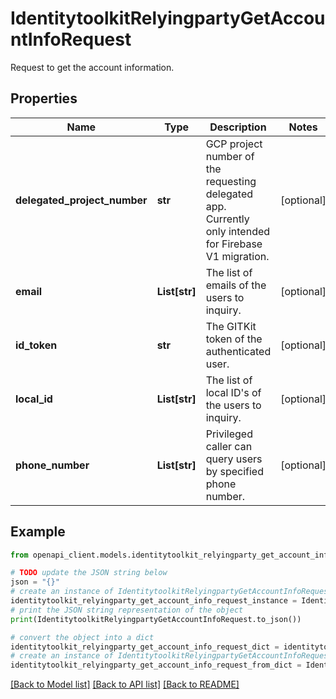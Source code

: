 # IdentitytoolkitRelyingpartyGetAccountInfoRequest

Request to get the account information.

## Properties

Name | Type | Description | Notes
------------ | ------------- | ------------- | -------------
**delegated_project_number** | **str** | GCP project number of the requesting delegated app. Currently only intended for Firebase V1 migration. | [optional] 
**email** | **List[str]** | The list of emails of the users to inquiry. | [optional] 
**id_token** | **str** | The GITKit token of the authenticated user. | [optional] 
**local_id** | **List[str]** | The list of local ID&#39;s of the users to inquiry. | [optional] 
**phone_number** | **List[str]** | Privileged caller can query users by specified phone number. | [optional] 

## Example

```python
from openapi_client.models.identitytoolkit_relyingparty_get_account_info_request import IdentitytoolkitRelyingpartyGetAccountInfoRequest

# TODO update the JSON string below
json = "{}"
# create an instance of IdentitytoolkitRelyingpartyGetAccountInfoRequest from a JSON string
identitytoolkit_relyingparty_get_account_info_request_instance = IdentitytoolkitRelyingpartyGetAccountInfoRequest.from_json(json)
# print the JSON string representation of the object
print(IdentitytoolkitRelyingpartyGetAccountInfoRequest.to_json())

# convert the object into a dict
identitytoolkit_relyingparty_get_account_info_request_dict = identitytoolkit_relyingparty_get_account_info_request_instance.to_dict()
# create an instance of IdentitytoolkitRelyingpartyGetAccountInfoRequest from a dict
identitytoolkit_relyingparty_get_account_info_request_from_dict = IdentitytoolkitRelyingpartyGetAccountInfoRequest.from_dict(identitytoolkit_relyingparty_get_account_info_request_dict)
```
[[Back to Model list]](../README.md#documentation-for-models) [[Back to API list]](../README.md#documentation-for-api-endpoints) [[Back to README]](../README.md)


